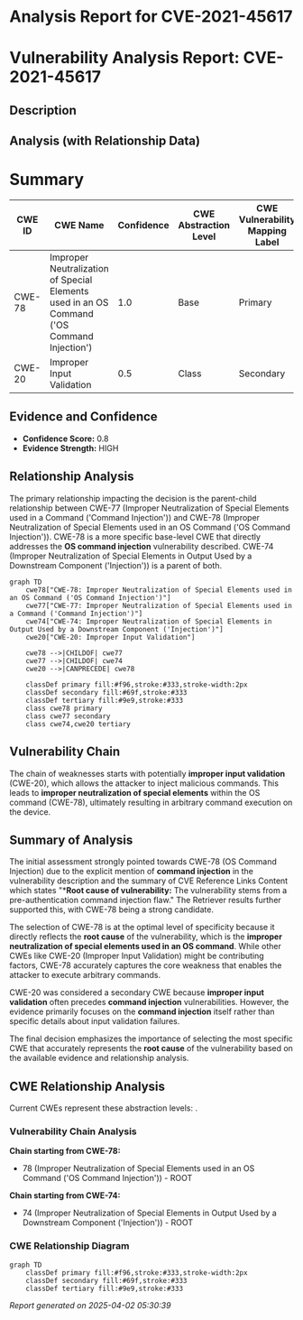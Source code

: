 # Analysis Report for CVE-2021-45617

# Vulnerability Analysis Report: CVE-2021-45617

## Description



## Analysis (with Relationship Data)

# Summary
| CWE ID | CWE Name | Confidence | CWE Abstraction Level | CWE Vulnerability Mapping Label | CWE-Vulnerability Mapping Notes |
|---|---|---|---|---|---|
| CWE-78 | Improper Neutralization of Special Elements used in an OS Command ('OS Command Injection') | 1.0 | Base | Primary | Allowed |
| CWE-20 | Improper Input Validation | 0.5 | Class | Secondary | Discouraged |

## Evidence and Confidence

*   **Confidence Score:** 0.8
*   **Evidence Strength:** HIGH

## Relationship Analysis
The primary relationship impacting the decision is the parent-child relationship between CWE-77 (Improper Neutralization of Special Elements used in a Command ('Command Injection')) and CWE-78 (Improper Neutralization of Special Elements used in an OS Command ('OS Command Injection')). CWE-78 is a more specific base-level CWE that directly addresses the **OS command injection** vulnerability described. CWE-74 (Improper Neutralization of Special Elements in Output Used by a Downstream Component ('Injection')) is a parent of both.

```mermaid
graph TD
    cwe78["CWE-78: Improper Neutralization of Special Elements used in an OS Command ('OS Command Injection')"]
    cwe77["CWE-77: Improper Neutralization of Special Elements used in a Command ('Command Injection')"]
    cwe74["CWE-74: Improper Neutralization of Special Elements in Output Used by a Downstream Component ('Injection')"]
    cwe20["CWE-20: Improper Input Validation"]
    
    cwe78 -->|CHILDOF| cwe77
    cwe77 -->|CHILDOF| cwe74
    cwe20 -->|CANPRECEDE| cwe78
    
    classDef primary fill:#f96,stroke:#333,stroke-width:2px
    classDef secondary fill:#69f,stroke:#333
    classDef tertiary fill:#9e9,stroke:#333
    class cwe78 primary
    class cwe77 secondary
    class cwe74,cwe20 tertiary
```

## Vulnerability Chain
The chain of weaknesses starts with potentially **improper input validation** (CWE-20), which allows the attacker to inject malicious commands. This leads to **improper neutralization of special elements** within the OS command (CWE-78), ultimately resulting in arbitrary command execution on the device.

## Summary of Analysis
The initial assessment strongly pointed towards CWE-78 (OS Command Injection) due to the explicit mention of **command injection** in the vulnerability description and the summary of CVE Reference Links Content which states "***Root cause of vulnerability:** The vulnerability stems from a pre-authentication command injection flaw." The Retriever results further supported this, with CWE-78 being a strong candidate.

The selection of CWE-78 is at the optimal level of specificity because it directly reflects the **root cause** of the vulnerability, which is the **improper neutralization of special elements used in an OS command**. While other CWEs like CWE-20 (Improper Input Validation) might be contributing factors, CWE-78 accurately captures the core weakness that enables the attacker to execute arbitrary commands.

CWE-20 was considered a secondary CWE because **improper input validation** often precedes **command injection** vulnerabilities. However, the evidence primarily focuses on the **command injection** itself rather than specific details about input validation failures.

The final decision emphasizes the importance of selecting the most specific CWE that accurately represents the **root cause** of the vulnerability based on the available evidence and relationship analysis.


## CWE Relationship Analysis

Current CWEs represent these abstraction levels: .


### Vulnerability Chain Analysis

**Chain starting from CWE-78:**
- 78 (Improper Neutralization of Special Elements used in an OS Command ('OS Command Injection')) - ROOT


**Chain starting from CWE-74:**
- 74 (Improper Neutralization of Special Elements in Output Used by a Downstream Component ('Injection')) - ROOT



### CWE Relationship Diagram

```mermaid
graph TD
    classDef primary fill:#f96,stroke:#333,stroke-width:2px
    classDef secondary fill:#69f,stroke:#333
    classDef tertiary fill:#9e9,stroke:#333
```



*Report generated on 2025-04-02 05:30:39*
